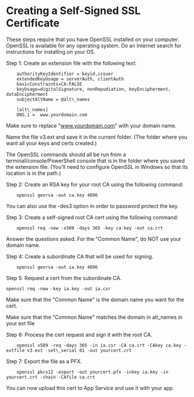 # Creating a Self-Signed SSL Certificate

These steps require that you have OpenSSL installed on your computer. OpenSSL is available for any operating system. Do an Internet search for instructions for installing on your OS.

Step 1: Create an extension file with the following text:

```
    authorityKeyIdentifier = keyid,issuer
    extendedKeyUsage = serverAuth, clientAuth
    basicConstraints=CA:FALSE
    keyUsage=digitalSignature, nonRepudiation, keyEncipherment, dataEncipherment
    subjectAltName = @alt\_names

    [alt\_names]
    DNS.1 =  www.yourdomain.com
```
Make sure to replace &quot;www.yourdomain.com&quot; with your domain name.

Name the file v3.ext and save it in the current folder. (The folder where you want all your keys and certs created.)

The OpenSSL commands should all be run from a terminal/console/PowerShell console that is in the folder where you saved the extension file. (You&#39;ll need to configure OpenSSL in Windows so that its location is in the path.)

Step 2: Create an RSA key for your root CA using the following command:

```
    openssl genrsa -out ca.key 4096
```

You can also use the -des3 option in order to password protect the key.

Step 3: Create a self-signed root CA cert using the following command:

```
    openssl req -new -x509 -days 365 -key ca.key -out ca.crt
```

Answer the questions asked. For the &quot;Common Name&quot;, do NOT use your domain name.

Step 4: Create a subordinate CA that will be used for signing.

```
    openssl genrsa -out ia.key 4096
```

Step 5: Request a cert from the subordinate CA.

```
openssl req -new -key ia.key -out ia.csr
```

Make sure that the &quot;Common Name&quot; is the domain name you want for the cert.

Make sure that the &quot;Common Name&quot; matches the domain in alt\_names in your ext file

Step 6: Process the cert request and sign it with the root CA.

```
    openssl x509 -req -days 365 -in ia.csr -CA ca.crt -CAkey ca.key -extfile v3.ext -set\_serial 01 -out yourcert.crt
```

Step 7: Export the file as a PFX.

```
    openssl pkcs12 -export -out yourcert.pfx -inkey ia.key -in yourcert.crt -chain -CAfile ca.crt
```

You can now upload this cert to App Service and use it with your app.
